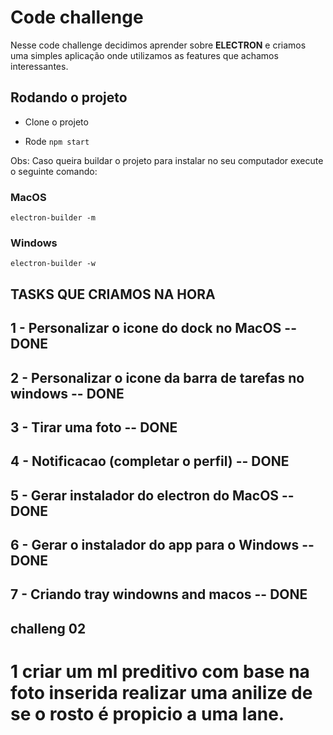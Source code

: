 # Code challenge

Nesse code challenge decidimos aprender sobre **ELECTRON** e criamos uma simples aplicação onde utilizamos as features que achamos interessantes.

## Rodando o projeto

- Clone o projeto

- Rode
  `npm start`

Obs: Caso queira buildar o projeto para instalar no seu computador execute o seguinte comando:

### MacOS

`electron-builder -m`

### Windows

`electron-builder -w`

## TASKS QUE CRIAMOS NA HORA

## 1 - Personalizar o icone do dock no MacOS -- DONE

## 2 - Personalizar o icone da barra de tarefas no windows -- DONE

## 3 - Tirar uma foto -- DONE

## 4 - Notificacao (completar o perfil) -- DONE

## 5 - Gerar instalador do electron do MacOS -- DONE

## 6 - Gerar o instalador do app para o Windows -- DONE

## 7 - Criando tray windowns and macos -- DONE

## challeng 02

# 1 criar um ml preditivo com base na foto inserida realizar uma anilize de se o rosto é propicio a uma lane.


